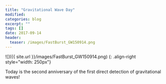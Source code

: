 ```yaml
---
title: "Gravitational Wave Day"
modified:
categories: blog
excerpt: ""
tags: []
date: 2017-09-14
header:
  teaser: /images/FastBurst_GW150914.png
---
```


![]({{ site.url }}/images/FastBurst_GW150914.png)
{: .align-right style="width: 250px"}

Today is the second anniversary of the first direct detection of gravitational waves!


